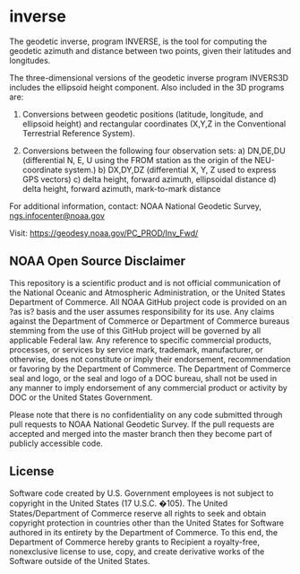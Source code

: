 # inverse
The geodetic inverse, program INVERSE, is the tool for computing the geodetic azimuth and distance between two points, given their latitudes and longitudes.

The three-dimensional versions of the geodetic inverse program INVERS3D includes the ellipsoid height component.  Also included in the 3D programs are:

1) Conversions between geodetic positions (latitude, longitude, and ellipsoid height) and rectangular coordinates (X,Y,Z in the
Conventional Terrestrial Reference System).

2) Conversions between the following four observation sets:
   a) DN,DE,DU (differential N, E, U using the FROM station 
       as the origin of the NEU-coordinate system.)
   b) DX,DY,DZ (differential X, Y, Z used to express GPS vectors)
   c) delta height, forward azimuth, ellipsoidal distance
   d) delta height, forward azimuth, mark-to-mark distance

For additional information, contact:
NOAA National Geodetic Survey,
ngs.infocenter@noaa.gov

Visit:
https://geodesy.noaa.gov/PC_PROD/Inv_Fwd/

## NOAA Open Source Disclaimer

This repository is a scientific product and is not official communication of the National Oceanic and Atmospheric Administration, or the United States Department of Commerce. All NOAA GitHub project code is provided on an ?as is? basis and the user assumes responsibility for its use. Any claims against the Department of Commerce or Department of Commerce bureaus stemming from the use of this GitHub project will be governed by all applicable Federal law. Any reference to specific commercial products, processes, or services by service mark, trademark, manufacturer, or otherwise, does not constitute or imply their endorsement, recommendation or favoring by the Department of Commerce. The Department of Commerce seal and logo, or the seal and logo of a DOC bureau, shall not be used in any manner to imply endorsement of any commercial product or activity by DOC or the United States Government.

Please note that there is no confidentiality on any code submitted through pull requests to NOAA National Geodetic Survey. If the pull requests are accepted and merged into the master branch then they become part of publicly accessible code. 

## License

Software code created by U.S. Government employees is not subject to copyright in the United States (17 U.S.C. �105). The United States/Department of Commerce reserve all rights to seek and obtain copyright protection in countries other than the United States for Software authored in its entirety by the Department of Commerce. To this end, the Department of Commerce hereby grants to Recipient a royalty-free, nonexclusive license to use, copy, and create derivative works of the Software outside of the United States.
